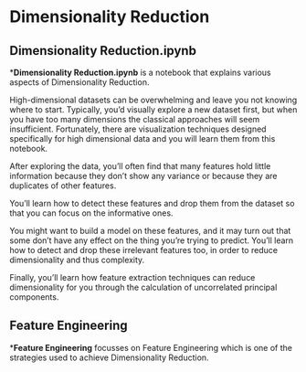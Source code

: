 # Dimensionality Reduction

## Dimensionality Reduction.ipynb

***Dimensionality Reduction.ipynb** is a notebook that explains various aspects of Dimensionality Reduction.

High-dimensional datasets can be overwhelming and leave you not knowing where to start. 
Typically, you’d visually explore a new dataset first, but when you have too many dimensions the classical approaches will seem insufficient. 
Fortunately, there are visualization techniques designed specifically for high dimensional data and you will learn them from this notebook. 

After exploring the data, you’ll often find that many features hold little information because they don’t show any variance or because they are duplicates of other features.

You’ll learn how to detect these features and drop them from the dataset so that you can focus on the informative ones. 

You might want to build a model on these features, and it may turn out that some don’t have any effect on the thing you’re trying to predict. 
You’ll learn how to detect and drop these irrelevant features too, in order to reduce dimensionality and thus complexity. 

Finally, you’ll learn how feature extraction techniques can reduce dimensionality for you through the calculation of uncorrelated principal components.

## Feature Engineering

***Feature Engineering** focusses on Feature Engineering which is one of the strategies used to achieve Dimensionality Reduction.
